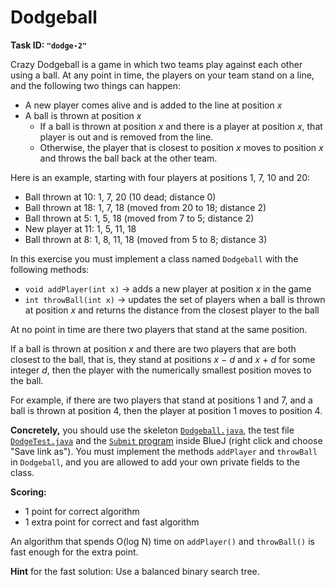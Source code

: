 Dodgeball
=========

**Task ID: `"dodge-2"`**

Crazy Dodgeball is a game in which two teams play against each other using a ball.
At any point in time, the players on your team stand on a line,
and the following two things can happen:

* A new player comes alive and is added to the line at position *x*
* A ball is thrown at position *x*
  * If a ball is thrown at position *x* and there is a player at position *x*,
    that player is out and is removed from the line.
  * Otherwise, the player that is closest to position *x* moves to position *x*
    and throws the ball back at the other team.

Here is an example, starting with four players at positions 1, 7, 10 and 20:

* Ball thrown at 10: 1, 7, 20 (10 dead; distance 0)
* Ball thrown at 18: 1, 7, 18 (moved from 20 to 18; distance 2)
* Ball thrown at 5: 1, 5, 18 (moved from 7 to 5; distance 2)
* New player at 11: 1, 5, 11, 18
* Ball thrown at 8: 1, 8, 11, 18 (moved from 5 to 8; distance 3)

In this exercise you must implement a class named `Dodgeball`
with the following methods:

* `void addPlayer(int x)` -> adds a new player at position *x* in the game
* `int throwBall(int x)` -> updates the set of players when a ball is thrown at position *x* and returns the distance from the closest player to the ball

At no point in time are there two players that stand at the same position.

If a ball is thrown at position *x* and there are two players that are both closest to the ball,
that is, they stand at positions *x* − *d* and *x* + *d* for some integer *d*,
then the player with the numerically smallest position moves to the ball.

For example, if there are two players that stand at positions 1 and 7,
and a ball is thrown at position 4, then the player at position 1 moves to position 4.

**Concretely,** you should use the skeleton
<a href="https://github.com/Mortal/csaudk-submitj/raw/master/tasks/dodge/Dodgeball.java">
`Dodgeball.java`</a>,
the test file
<a href="https://github.com/Mortal/csaudk-submitj/raw/master/tasks/dodge/DodgeTest.java">
`DodgeTest.java`</a>
and the
<a href="https://github.com/Mortal/csaudk-submitj/raw/master/Submit.java">
`Submit` program</a>
inside BlueJ (right click and choose "Save link as").
You must implement the methods `addPlayer` and `throwBall` in `Dodgeball`,
and you are allowed to add your own private fields to the class.

**Scoring:**

  * 1 point for correct algorithm
  * 1 extra point for correct and fast algorithm

An algorithm that spends O(log N) time on `addPlayer()` and `throwBall()`
is fast enough for the extra point.

**Hint** for the fast solution: Use a balanced binary search tree.
